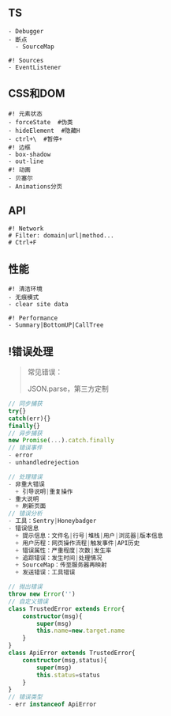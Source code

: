 ## TS

```shell
- Debugger
- 断点
  - SourceMap
```

```shell
#! Sources
- EventListener
```

## CSS和DOM

```shell
#! 元素状态
- forceState  #伪类
- hideElement  #隐藏H
- ctrl+\  #暂停+
#! 边框
- box-shadow
- out-line
#! 动画
- 贝塞尔
- Animations分页
```

## API

```shell
#! Network
# Filter: domain|url|method...
# Ctrl+F
```

## 性能

```shell
#! 清洁环境
- 无痕模式
- clear site data
```

```shell
#! Performance
- Summary|BottomUP|CallTree
```

## !错误处理

>常见错误：
>
>JSON.parse，第三方定制
```ts
// 同步捕获
try{}
catch(err){}
finally{}
// 异步捕获
new Promise(...).catch.finally
// 错误事件
- error
- unhandledrejection
```

```ts
// 处理错误
- 非重大错误
  + 引导说明|重复操作
- 重大说明
  + 刷新页面
// 错误分析
- 工具：Sentry|Honeybadger
- 错误信息
  + 提示信息：文件名|行号|堆栈|用户|浏览器|版本信息
  + 用户历程：网页操作流程|触发事件|API历史
  + 错误属性：严重程度|次数|发生率
  + 追踪错误：发生时间|处理情况
  + SourceMap：传至服务器再映射
  + 发送错误：工具错误
```

```ts
// 抛出错误
throw new Error('')
// 自定义错误
class TrustedError extends Error{
    constructor(msg){
        super(msg)
        this.name=new.target.name
    }
}
class ApiError extends TrustedError{
    constructor(msg,status){
        super(msg)
        this.status=status
    }
}
// 错误类型
- err instanceof ApiError
```

